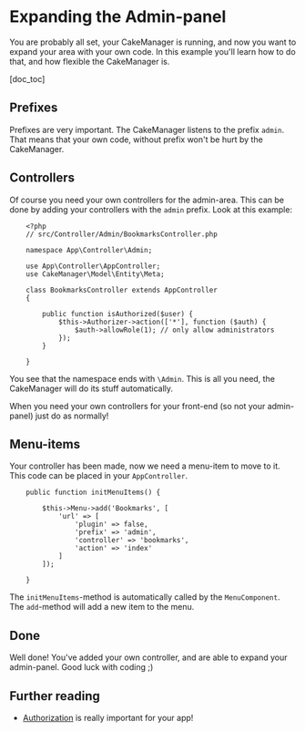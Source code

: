 Expanding the Admin-panel
=========================

You are probably all set, your CakeManager is running, and now you want to expand your area with your own code.
In this example you'll learn how to do that, and how flexible the CakeManager is.

[doc_toc]


Prefixes
--------

Prefixes are very important. The CakeManager listens to the prefix `admin`. That means that your own code, without
prefix won't be hurt by the CakeManager.

Controllers
-----------

Of course you need your own controllers for the admin-area. This can be done by adding your controllers with the 
`admin` prefix. Look at this example:

        <?php
        // src/Controller/Admin/BookmarksController.php

        namespace App\Controller\Admin;

        use App\Controller\AppController;
        use CakeManager\Model\Entity\Meta;

        class BookmarksController extends AppController
        {
            
            public function isAuthorized($user) {
                $this->Authorizer->action(['*'], function ($auth) {
                    $auth->allowRole(1); // only allow administrators
                });
            }

        }

You see that the namespace ends with `\Admin`. This is all you need, the CakeManager will do its stuff automatically.

When you need your own controllers for your front-end (so not your admin-panel) just do as normally!


Menu-items
----------

Your controller has been made, now we need a menu-item to move to it. This code can be placed in your `AppController`.

        public function initMenuItems() {

            $this->Menu->add('Bookmarks', [
                'url' => [
                    'plugin' => false,
                    'prefix' => 'admin',
                    'controller' => 'bookmarks',
                    'action' => 'index'
                ]
            ]);

        }

The `initMenuItems`-method is automatically called by the `MenuComponent`. The `add`-method will add a new item to the menu.


Done
----

Well done! You've added your own controller, and are able to expand your admin-panel. Good luck with coding ;)


Further reading
---------------

* [Authorization](/docs/1.0/tutorials-and-examples/authorization) is really important for your app!
